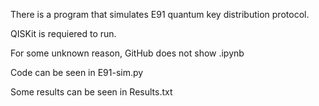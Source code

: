 There is a program that simulates E91 quantum key distribution protocol.

QISKit is requiered to run.

For some unknown reason, GitHub does not show .ipynb

Code can be seen in E91-sim.py

Some results can be seen in Results.txt
